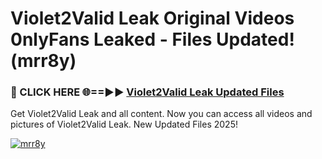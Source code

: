 # Violet2Valid Leak Original Videos 0nlyFans Leaked - Files Updated! (mrr8y)

<h3>🔴 CLICK HERE 🌐==►► <a href="https://tinyurl.com/ehrbuxhb" rel="nofollow">Violet2Valid Leak Updated Files</a></h3>

Get Violet2Valid Leak and all content. Now you can access all videos and pictures of Violet2Valid Leak. New Updated Files 2025!

[![mrr8y](https://i.imgur.com/lVYEuWS.gif)](https://tinyurl.com/ehrbuxhb)
